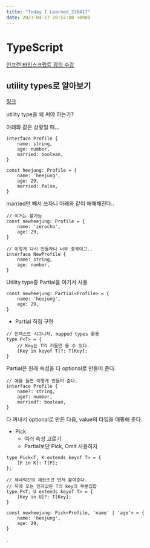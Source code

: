 ```yaml
---
title: "Today I Learned_230417"
date: 2023-04-17 20:57:00 +0900
---
```


# TypeScript
[인프런 타입스크립트 강의 수강](https://www.inflearn.com/course/%ED%83%80%EC%9E%85%EC%8A%A4%ED%81%AC%EB%A6%BD%ED%8A%B8-%EC%98%AC%EC%9D%B8%EC%9B%90-1/dashboard)

## utility types로 알아보기

[링크](https://www.typescriptlang.org/docs/handbook/utility-types.html)

utility type을 왜 써야 하는가?

아래와 같은 상황일 때…

```tsx
interface Profile {
    name: string,
    age: number,
    married: boolean,
}

const heejung: Profile = {
    name: 'heejung',
    age: 29,
    married: false,
}
```

married만 빼서 쓰자니 아래와 같이 애매해진다..

```tsx
// 이거는 불가능
const newheejung: Profile = {
    name: 'zerocho',
    age: 29,
}

// 이렇게 다시 만들자니 너무 중복이고..
interface NewProfile {
    name: string,
    age: number,
}
```

Utility type중 Partial을 여기서 사용

```tsx
const newheejung: Partial<Profile> = {
    name: 'heejung',
    age: 29,
}
```

- Partial 직접 구현

```tsx
// 인덱스드 시그니처, mapped types 활용
type P<T> = {
    // Key는 T의 키들만 올 수 있다.
    [Key in keyof T]?: T[Key];
}
```

Partial은 원래 속성을 다 optional로 만들어 준다.

```tsx
// 예를 들면 이렇게 만들어 준다.
interface Profile {
    name?: string,
    age?: number,
    married?: boolean,
}
```

다 꺼내서 optional로 만든 다음, value의 타입을 매핑해 준다.

- Pick
    - 여러 속성 고르기
    - Partial보단 Pick, Omit 사용하자

```tsx
type Pick<T, K extends keyof T> = {
    [P in K]: T[P];
};

// 제네릭간의 제한조건 먼저 붙여준다.
// 뒤에 오는 인자값은 T의 key의 부분집합
type P<T, U extends keyof T> = {
    [Key in U]?: T[Key];
}

const newheejung: Pick<Profile, 'name' | 'age'> = {
    name: 'heejung',
    age: 29,
}
```

.